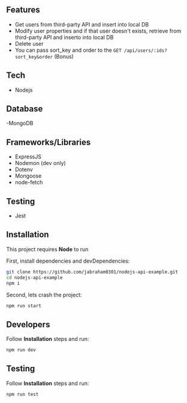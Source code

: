 ## Features
- Get users from third-party API and insert into local DB
- Modify user properties and if that user doesn't exists, retrieve from third-party API and inserto into local DB
- Delete user
- You can pass sort_key and order to the `GET /api/users/:ids?sort_key&order` (Bonus)

## Tech
- Nodejs

## Database
-MongoDB

## Frameworks/Libraries
- ExpressJS
- Nodemon (dev only)
- Dotenv
- Mongoose
- node-fetch

## Testing
- Jest

## Installation
This project requires **Node** to run

First, install dependencies and devDependencies:
```sh
git clone https://github.com/jabraham0301/nodejs-api-example.git
cd nodejs-api-example
npm i
```

Second, lets crash the project:
```sh
npm run start
```

## Developers
Follow **Installation** steps and run:
```sh
npm run dev
```

## Testing
Follow **Installation** steps and run:
```sh
npm run test
```
